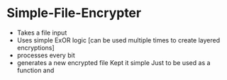 # Simple-File-Encrypter

- Takes a file input
- Uses simple ExOR logic [can be used multiple times to create layered encryptions]
- processes every bit
- generates a new encrypted file
Kept it simple Just to be used as a function and 
